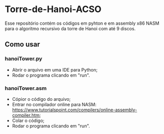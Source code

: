 # Torre-de-Hanoi-ACSO
Esse repositório contém os códigos em pyhton e em assembly x86 NASM para o algoritmo recursivo da torre de Hanoi com até 9 discos.

## Como usar
### hanoiTower.py
- Abrir o arquivo em uma IDE para Python;
- Rodar o programa clicando em "run".

### hanoiTower.asm
- Cópior o código do arquivo;
- Entrar no compilador online para NASM: https://www.tutorialspoint.com/compilers/online-assembly-compiler.htm;
- Colar o código;
- Rodar o programa clicando em "run".
